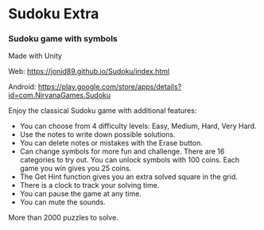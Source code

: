 # Sudoku Extra
### Sudoku game with symbols
Made with Unity

Web:
https://jonid89.github.io/Sudoku/index.html

Android:
https://play.google.com/store/apps/details?id=com.NirvanaGames.Sudoku

Enjoy the classical Sudoku game with additional features:

- You can choose from 4 difficulty levels: Easy, Medium, Hard, Very Hard.
- Use the notes to write down possible solutions.
- You can delete notes or mistakes with the Erase button.
- Can change symbols for more fun and challenge. There are 16 categories to try out. You can unlock symbols with 100 coins. Each game you win gives you 25 coins.
- The Get Hint function gives you an extra solved square in the grid.
- There is a clock to track your solving time.
- You can pause the game at any time.
- You can mute the sounds.

More than 2000 puzzles to solve.
